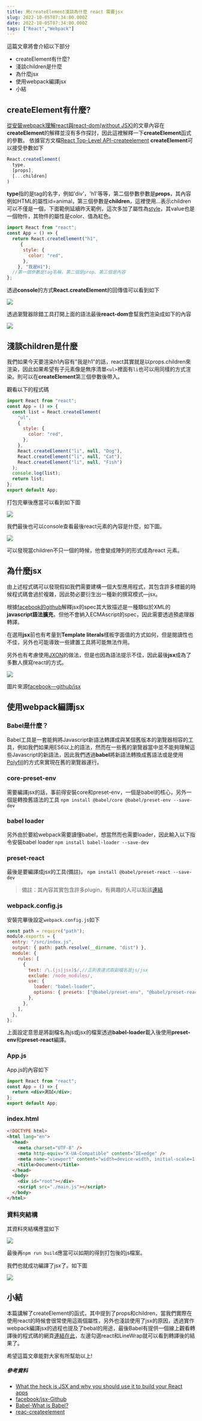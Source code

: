 ```yaml
---
title: 用createElement淺談為什麼 react 需要jsx
slug: 2022-10-05T07:34:00.000Z
date: 2022-10-05T07:34:00.000Z
tags: ["React","Webpack"]
---
```



這篇文章將會介紹以下部分

- createElement有什麼?
- 淺談children是什麼
- 為什麼jsx
- 使用webpack編譯jsx
- 小結

## createElement有什麼?


[從安裝webpack理解react與react-dom(without JSX)](/tech-page/2022-10-01%20Sat)的文章內容在**createElement**的解釋並沒有多作探討，因此這裡解釋一下**createElement**函式的參數。
依據官方文檔[React Top-Level API-createelement](https://reactjs.org/docs/react-api.html#createelement)
**createElement**可以接受參數如下
```javascript
React.createElement(
  type,
  [props],
  [...children]
)
```

**type**指的是tag的名字，例如'div'，'h1'等等，第二個參數參數是**props**，其內容例如HTML的屬性id=animal，第三個參數是**children**，這裡使用...表示children可以不僅是一個，下面範例延續昨天範例，這次多加了屬性為[style](https://developer.mozilla.org/en-US/docs/Web/HTML/Global_attributes/style)，其value也是一個物件，其物件的屬性是color、值為紅色。

```javascript
import React from "react";
const App = () => {
  return React.createElement("h1",
     {
      style: {
        color: "red",
      },
    }, "我是H1");
  //第一個參數是tag名稱，第二個是prop、第三個是內容
};
```
透過**console**的方式**React.createElement**的回傳值可以看到如下

![](https://i.imgur.com/aqnUQyl.png)

透過瀏覽器除錯工具打開上面的語法最後**react-dom**會幫我們渲染成如下的內容

![](https://i.imgur.com/HhjfT7n.png)


## 淺談children是什麼

我們如果今天要渲染h1內容有"我是h1"的話，react其實就是以props.children來渲染，因此如果希望有子元素像是無序清單`<ul>`裡面有`li`也可以用同樣的方式渲染。則可以在**createElement**第三個參數後帶入。

觀看以下的程式碼
```javascript
import React from "react";
const App = () => {
  const list = React.createElement(
    "ul",
    {
      style: {
        color: "red",
      },
    },
    React.createElement("li", null, "Dog"),
    React.createElement("li", null, "Cat"),
    React.createElement("li", null, "Fish")
  );
  console.log(list);
  return list;
};
export default App;
```

打包完畢後應當可以看到如下圖

![](https://i.imgur.com/xuRCK6R.png)

我們最後也可以console查看最後react元素的內容是什麼，如下圖。

![](https://i.imgur.com/IZ9uFcP.png)

可以發現當children不只一個的時候，他會變成陣列的形式成為react 元素。

## 為什麼jsx
由上述程式碼可以發現假如我們需要建構一個大型應用程式，其包含許多標籤的時候程式碼會過於複雜，因此勢必要衍生出一種新的撰寫模式—jsx。

根據[facebook的github](https://github.com/facebook/jsx)解釋jsx的spec其大致描述是一種類似於XML的**javascript語法擴充**，但他不會納入ECMAscript的spec，因此需要透過預處理器轉譯。

在選用**jsx**前也有考量到**Template literals**樣板字面值的方式如何，但是閱讀性也不佳，另外也可能導致一些建置工具將可能無法作用。

另外也有考慮使用[JXON](https://github.com/facebook/jsx#why-not-jxon)的做法，但是也因為語法提示不佳，因此最後**jsx**成為了多數人撰寫react的方式。



![](https://i.imgur.com/SiNEwRp.png)

圖片來源[facebook—github/jsx](https://github.com/facebook/jsx)

## 使用webpack編譯jsx

### Babel是什麼？
Babel工具是一套能夠將Javascript新語法轉譯成與某個舊版本的瀏覽器相容的工具，例如我們如果用ES6以上的語法，然而在一些舊的瀏覽器當中並不能夠理解這些Javascript的新語法，因此我們透過**babel**將新語法轉換成舊語法或是使用[Polyfill](https://developer.mozilla.org/en-US/docs/Glossary/Polyfill)的方式來實現在舊的瀏覽器運行。

### core-preset-env
需要編譯jsx的話，事前得安裝core和preset-env，一個是babel的核心，另外一個是轉換舊語法的工具
`npm install @babel/core @babel/preset-env --save-dev`

### babel loader
另外由於要給webpack需要讀懂babel，想當然而也需要loader，因此輸入以下指令安裝babel loader
`npm install babel-loader --save-dev`

### preset-react
最後是要編譯成jsx的工具(備註)。
`npm install @babel/preset-react --save-dev`
> 備註：其內容其實包含許多plugin，有興趣的人可以點該[連結](https://babeljs.io/docs/en/babel-preset-react)

### webpack.config.js
安裝完畢後設定`webpack.config.js`如下
```javascript
const path = require("path");
module.exports = {
  entry: "/src/index.js",
  output: { path: path.resolve(__dirname, "dist") },
  module: {
    rules: [
      {
        test: /\.(js|jsx)$/,//正則表達式取副檔名是js/jsx
        exclude: /node_modules/,
        use: {
          loader: "babel-loader",
          options: { presets: ["@babel/preset-env", "@babel/preset-react"] },
        },
      },
    ],
  },
};
```

上面設定意思是將副檔名為js或jsx的檔案透過**babel-loader**載入後使用**preset-env**和**preset-react**編譯。
### App.js

App.js的內容如下
```jsx
import React from "react";
const App = () => {
  return <div>測試</div>;
};
export default App;
```

### index.html
```html
<!DOCTYPE html>
<html lang="en">
  <head>
    <meta charset="UTF-8" />
    <meta http-equiv="X-UA-Compatible" content="IE=edge" />
    <meta name="viewport" content="width=device-width, initial-scale=1.0" />
    <title>Document</title>
  </head>
  <body>
    <div id="root"></div>
    <script src="./main.js"></script>
  </body>
</html>
```

### 資料夾結構
其資料夾結構應當如下

![](https://i.imgur.com/EUrQ52m.png)

最後再`npm run build`應當可以如期的得到打包後的js檔案。

我們也就成功編譯了jsx了。如下圖


![](https://i.imgur.com/HjE7g9j.png)

## 小結

本篇講解了createElement的函式，其中提到了props和children，當我們實際在使用react的時候會很常使用這兩個屬性，另外也淺談使用了jsx的原因，透過實作webpack編譯jsx的過程也提及了bebal的用途，最後Babel有提供一個線上觀看轉譯後的程式碼的網頁[連結在此](https://babeljs.io/repl/#?browsers=defaults%2C%20not%20ie%2011%2C%20not%20ie_mob%2011&build=&builtIns=false&corejs=3.21&spec=false&loose=false&code_lz=GYVwdgxgLglg9mABACQKYBt1wBQEpEDeAUIogE6pQhlIA8AJjAG4B8amciA7nGevQEJaAekasA3EQC-RIA&debug=false&forceAllTransforms=false&shippedProposals=false&circleciRepo=&evaluate=false&fileSize=false&timeTravel=false&sourceType=module&lineWrap=true&presets=react&prettier=false&targets=&version=7.19.2&externalPlugins=&assumptions=%7B%7D)，左邊勾選react和LineWrap就可以看到轉譯後的結果了。

希望這篇文章能對大家有所幫助以上!

##### 參考資料
- [What the heck is JSX and why you should use it to build your React apps](https://www.freecodecamp.org/news/what-the-heck-is-jsx-and-why-you-should-use-it-to-build-your-react-apps-1195cbd9dbc6/)
- [facebook/jsx-Github](https://github.com/facebook/jsx)
- [Babel-What is Babel?](https://babeljs.io/docs/en/)
- [reac-createelement](https://reactjs.org/docs/react-api.html#createelement)
